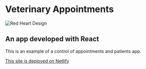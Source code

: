 
# Veterinary Appointments

<img src="https://gomez-fernando.github.io/portfolio/readme-image.png" alt="Red Heart Design">

## An app developed with React
This is an example of a control of appointments and patients app.


<a href="" target="_blank">This site is deployed on Netlify</a>


